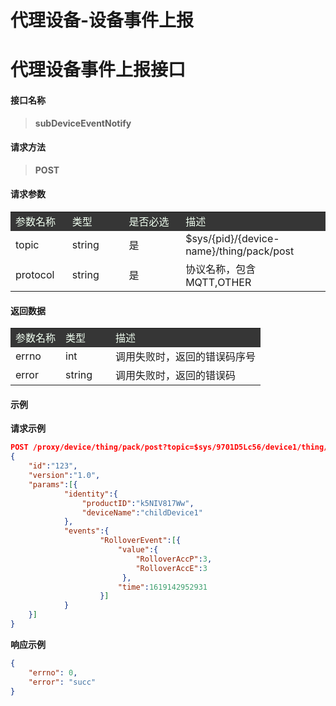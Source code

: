 # **代理设备-设备事件上报**  

# **代理设备事件上报接口**  

#### **接口名称**

> **subDeviceEventNotify**

#### **请求方法**  

> **POST**

#### **请求参数**  

<table style="text-align: left">
    <tr style="background-color:#363636; color:#F0FFF0;">
        <td width="18%">参数名称</td>
        <td width="18%">类型</td>
        <td width="18%">是否必选</td>
        <td>描述</td>
    </tr>
    <tr>
        <td>topic</td>
        <td>string</td>
        <td>是</td>
        <td>$sys/{pid}/{device-name}/thing/pack/post</td>
    </tr>
    <tr>
        <td>protocol</td>
        <td>string</td>
        <td>是</td>
        <td>协议名称，包含MQTT,OTHER</td>
    </tr>
</table>

#### **返回数据**  

<table style="text-align: left">
    <tr style="background-color:#363636; color:#F0FFF0;">
        <td width="20%">参数名称</td>
        <td width="20%">类型</td>
        <td>描述</td>
    </tr>
    <tr>
        <td>errno</td>
        <td>int</td>
        <td>调用失败时，返回的错误码序号</td>
    </tr>
    <tr>
        <td>error</td>
        <td>string</td>
        <td>调用失败时，返回的错误码</td>
    </tr>
</table>

#### **示例**
  
**请求示例**  

````json
POST /proxy/device/thing/pack/post?topic=$sys/9701D5Lc56/device1/thing/pack/post&protocol=mqtt
{
    "id":"123",
    "version":"1.0",
    "params":[{
            "identity":{
                "productID":"k5NIV817Ww",
                "deviceName":"childDevice1"
            },
            "events":{
                    "RolloverEvent":[{
                        "value":{
                            "RolloverAccP":3,
                            "RolloverAccE":3
                         },
                        "time":1619142952931
                    }]
            }
    }]
}
````

**响应示例**  

````json
{
    "errno": 0,
    "error": "succ"
}
````
